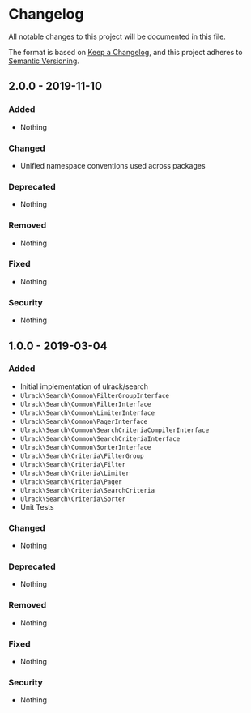 # Changelog
All notable changes to this project will be documented in this file.

The format is based on [Keep a Changelog](https://keepachangelog.com/en/1.0.0/),
and this project adheres to [Semantic Versioning](https://semver.org/spec/v2.0.0.html).

## 2.0.0 - 2019-11-10
### Added
- Nothing

### Changed
- Unified namespace conventions used across packages

### Deprecated
- Nothing

### Removed
- Nothing

### Fixed
- Nothing

### Security
- Nothing

## 1.0.0 - 2019-03-04
### Added
- Initial implementation of ulrack/search
- `Ulrack\Search\Common\FilterGroupInterface`
- `Ulrack\Search\Common\FilterInterface`
- `Ulrack\Search\Common\LimiterInterface`
- `Ulrack\Search\Common\PagerInterface`
- `Ulrack\Search\Common\SearchCriteriaCompilerInterface`
- `Ulrack\Search\Common\SearchCriteriaInterface`
- `Ulrack\Search\Common\SorterInterface`
- `Ulrack\Search\Criteria\FilterGroup`
- `Ulrack\Search\Criteria\Filter`
- `Ulrack\Search\Criteria\Limiter`
- `Ulrack\Search\Criteria\Pager`
- `Ulrack\Search\Criteria\SearchCriteria`
- `Ulrack\Search\Criteria\Sorter`
- Unit Tests

### Changed
- Nothing

### Deprecated
- Nothing

### Removed
- Nothing

### Fixed
- Nothing

### Security
- Nothing

[Unreleased]: https://github.com/ulrack/search/compare/2.0.0...HEAD
[2.0.0]: https://github.com/ulrack/search/compare/1.0.0...2.0.0
